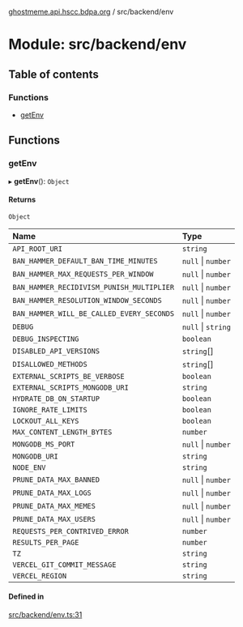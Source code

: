 [ghostmeme.api.hscc.bdpa.org][1] / src/backend/env

# Module: src/backend/env

## Table of contents

### Functions

- [getEnv][2]

## Functions

### getEnv

▸ **getEnv**(): `Object`

#### Returns

`Object`

| Name                                      | Type               |
| :---------------------------------------- | :----------------- |
| `API_ROOT_URI`                            | `string`           |
| `BAN_HAMMER_DEFAULT_BAN_TIME_MINUTES`     | `null` \| `number` |
| `BAN_HAMMER_MAX_REQUESTS_PER_WINDOW`      | `null` \| `number` |
| `BAN_HAMMER_RECIDIVISM_PUNISH_MULTIPLIER` | `null` \| `number` |
| `BAN_HAMMER_RESOLUTION_WINDOW_SECONDS`    | `null` \| `number` |
| `BAN_HAMMER_WILL_BE_CALLED_EVERY_SECONDS` | `null` \| `number` |
| `DEBUG`                                   | `null` \| `string` |
| `DEBUG_INSPECTING`                        | `boolean`          |
| `DISABLED_API_VERSIONS`                   | `string`[]         |
| `DISALLOWED_METHODS`                      | `string`[]         |
| `EXTERNAL_SCRIPTS_BE_VERBOSE`             | `boolean`          |
| `EXTERNAL_SCRIPTS_MONGODB_URI`            | `string`           |
| `HYDRATE_DB_ON_STARTUP`                   | `boolean`          |
| `IGNORE_RATE_LIMITS`                      | `boolean`          |
| `LOCKOUT_ALL_KEYS`                        | `boolean`          |
| `MAX_CONTENT_LENGTH_BYTES`                | `number`           |
| `MONGODB_MS_PORT`                         | `null` \| `number` |
| `MONGODB_URI`                             | `string`           |
| `NODE_ENV`                                | `string`           |
| `PRUNE_DATA_MAX_BANNED`                   | `null` \| `number` |
| `PRUNE_DATA_MAX_LOGS`                     | `null` \| `number` |
| `PRUNE_DATA_MAX_MEMES`                    | `null` \| `number` |
| `PRUNE_DATA_MAX_USERS`                    | `null` \| `number` |
| `REQUESTS_PER_CONTRIVED_ERROR`            | `number`           |
| `RESULTS_PER_PAGE`                        | `number`           |
| `TZ`                                      | `string`           |
| `VERCEL_GIT_COMMIT_MESSAGE`               | `string`           |
| `VERCEL_REGION`                           | `string`           |

#### Defined in

[src/backend/env.ts:31][3]

[1]: ../README.md
[2]: src_backend_env.md#getenv
[3]:
  https://github.com/nhscc/ghostmeme.api.hscc.bdpa.org/blob/1f8d01f/src/backend/env.ts#L31
